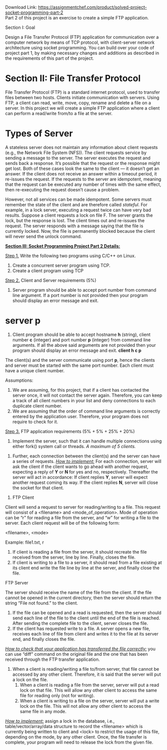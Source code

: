 Download Link: https://assignmentchef.com/product/solved-project-socket-programming-part-2
<br>
Part 2 of this project is an exercise to create a simple FTP application.

<strong> </strong>Section I: Goal

Design a File Transfer Protocol (FTP) application for communication over a computer network by means of TCP protocol, with client-server network architecture using socket programming. You can build over your code of project part 1, by making necessary changes and additions as described in the requirements of this part of the project.

<h1>Section II: File Transfer Protocol</h1>

File Transfer Protocol (FTP) is a standard internet protocol, used to transfer files between two hosts. Clients initiate communication with servers. Using FTP, a client can read, write, move, copy, rename and delete a file on a server. In this project we will create a simple FTP application where a client can perform a read/write from/to a file at the server.

<h1>Types of Server</h1>

A stateless server does not maintain any information about client requests (e.g., the Network File System (NFS)). The client requests service by sending a message to the server. The server executes the request and sends back a response. It’s possible that the request or the response might get lost. Both of these cases look the same to the client — it doesn’t get an answer. If the client does not receive an answer within a timeout period, it re-issues the request. If the requests to the server are idempotent, meaning that the request can be executed any number of times with the same effect, then re-executing the request doesn’t cause a problem.

However, not all services can be made idempotent. Some servers must remember the state of the client and are therefore called <em>stateful</em>. For example, in a lock server, executing a request twice can have very bad results. Suppose a client requests a lock on file F. The server grants the lock, but the response is lost. The client times out and re-issues the request. The server responds with a message saying that the file is currently locked. Now, the file is permanently blocked because the client will never send the unlock command.




<strong><u>Section III: Socket Programming Project Part 2 Details:</u></strong>

<u>Step 1.</u> Write the following two programs using C/C++ on Linux.

<ol>

 <li>Create a concurrent server program using TCP.</li>

 <li>Create a client program using TCP</li>

</ol>

<u>Step 2.</u> Client and Server requirements (5%)

<ol>

 <li>Server program should be able to accept port number from command line argument. If a port number is not provided then your program should display an error message and exit.</li>

</ol>

<h1>server p</h1>

<ol>

 <li>Client program should be able to accept hostname <strong>h</strong> (string), client number <strong>c</strong> (integer) and port number <strong>p</strong> (integer) from command line arguments. If all the above said arguments are not provided then your program should display an error message and exit. <strong>client h c p </strong></li>

</ol>

<strong><em> </em></strong>

The client(s) and the server communicate using port <strong>p</strong>, hence the clients and server must be started with the same port number. Each client must have a unique client number.




Assumptions:

<ol>

 <li>We are assuming, for this project, that if a client has contacted the server once, it will not contact the server again. Therefore, you can keep a track of all client numbers in your list and deny connections to each duplicate client number.</li>

 <li>We are assuming that the order of command line arguments is correctly entered by the application user. Therefore, your program does not require to check for it.</li>

</ol>




<u>Step 3.</u> FTP application requirements (5% + 5% + 25% + 20%)

<ol>

 <li>Implement the server, such that it can handle multiple connections using either fork() system call or threads. <em>A maximum of 5 clients. </em></li>

</ol>




<ol>

 <li>Further, each connection between the client(s) and the server can have a series of requests. <em><u>How to implement:</u> </em>For each connection, server will ask the client if the client wants to go ahead with another request, expecting a reply of <strong>Y</strong> or <strong>N </strong>for yes and no, respectively. Thereafter the server will act in accordance: If client replies <strong>Y</strong>, server will expect another request coming its way. If the client replies <strong>N</strong>, server will close the socket for that client.</li>

</ol>




<ol>

 <li>FTP Client</li>

</ol>

Client will send a request to server for reading/writing to a file. This request will consist of a &lt;filename&gt; and &lt;mode_of_operation&gt;. Mode of operation can be “r” for reading a file from the server, and “w” for writing a file to the server. Each client request will be of the following form:

&lt;filename&gt;, &lt;mode&gt;

Example: file1.txt, r

<ol>

 <li>If client is reading a file from the server, it should recreate the file received from the server, line by line. Finally, closes the file.</li>

 <li>If client is writing to a file to a server, it should read from a file existing at its client end write the file line by line at the server, and finally close the file.</li>

</ol>

FTP Server

The server should receive the name of the file from the client. If the file cannot be opened in the current directory, then the server should return the string “File not found.” to the client.

<ol>

 <li>If the file can be opened and a read is requested, then the server should send each line of the file to the client until the end of the file is reached. After sending the complete file to the client, server closes the file.</li>

 <li>If the client has requested write to a file. A server opens a new file, receives each line of file from client and writes it to the file at its server end, and finally closes the file.</li>

</ol>




<em><u>How to check that your application has transferred the file correctly:</u></em> you can use “diff” command on the original file and the one that has been received through the FTP transfer application.




<ol>

 <li>When a client is reading/writing a file to/from server, that file cannot be accessed by any other client. Therefore, it is said that the server will put a lock on the file.

  <ol>

   <li>When a client is reading a file from the server, server will put a read lock on that file. This will allow any other client to access the same file for reading only (not for writing).</li>

   <li>When a client is writing to a file on the server, server will put a write lock on the file. This will not allow any other client to access the same file in any mode.</li>

  </ol></li>

</ol>

<em><u>How to implement:</u></em> assign a lock in the database, i.e., table/vector/array/data structure to record the &lt;filename&gt; which is currently being written to client and &lt;lock&gt; to restrict the usage of this file, depending on the mode, by any other client. Once, the file transfer is complete, your program will need to release the lock from the given file.